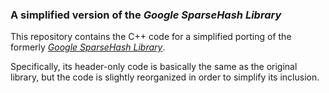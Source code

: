<h3>A simplified version of the <i>Google SparseHash Library</i></h3>

This repository contains the C++ code for a simplified porting of the formerly <A href="https://github.com/sparsehash/sparsehash"><i>Google SparseHash Library</i></A>.

<p>Specifically, its header-only code is basically the same as the original library, but the code is slightly reorganized in order to simplify its inclusion.
